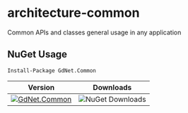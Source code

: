 # architecture-common
Common APIs and classes general usage in any application

## NuGet Usage

```
Install-Package GdNet.Common
```

| Version | Downloads |
| ------- | --------- |
| [![GdNet.Common](https://img.shields.io/nuget/v/GdNet.Common.svg)](https://www.nuget.org/packages/GdNet.Common/) | <img src="https://img.shields.io/nuget/dt/GdNet.Common" alt="NuGet Downloads"> |
